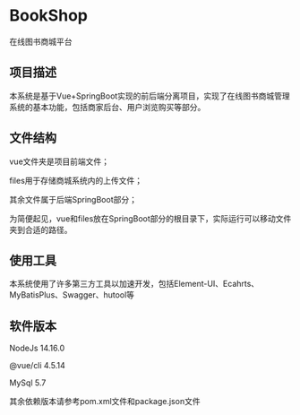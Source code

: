 # BookShop
在线图书商城平台
## 项目描述
本系统是基于Vue+SpringBoot实现的前后端分离项目，实现了在线图书商城管理系统的基本功能，包括商家后台、用户浏览购买等部分。
## 文件结构
vue文件夹是项目前端文件；

files用于存储商城系统内的上传文件；

其余文件属于后端SpringBoot部分；

为简便起见，vue和files放在SpringBoot部分的根目录下，实际运行可以移动文件夹到合适的路径。
## 使用工具
本系统使用了许多第三方工具以加速开发，包括Element-UI、Ecahrts、MyBatisPlus、Swagger、hutool等
## 软件版本
NodeJs 14.16.0

@vue/cli 4.5.14

MySql 5.7

其余依赖版本请参考pom.xml文件和package.json文件
